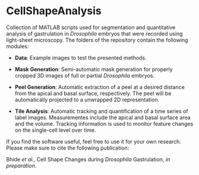 # CellShapeAnalysis
Collection of MATLAB scripts used for segmentation and quantitative analysis of gastrulation in *Drosophila* embryos that were recorded using light-sheet microscopy. The folders of the repository contain the following modules:

- **Data**: Example images to test the presented methods.

- **Mask Generation**: Semi-automatic mask generation for properly cropped 3D images of full or partial *Drosophila* embryos.

- **Peel Generation**: Automatic extraction of a peel at a desired distance from the apical and basal surface, respectively. The peel will be automatically projected to a unwrapped 2D representation.

- **Tile Analysis**: Automatic tracking and quantification of a time series of label images. Measurementes include the apical and basal surface area and the volume. Tracking information is used to monitor feature changes on the single-cell level over time.

If you find the software useful, feel free to use it for your own research. Please make sure to cite the following publication:

Bhide *et al.*, Cell Shape Changes during *Drosophila* Gastrulation, *in preparation*.